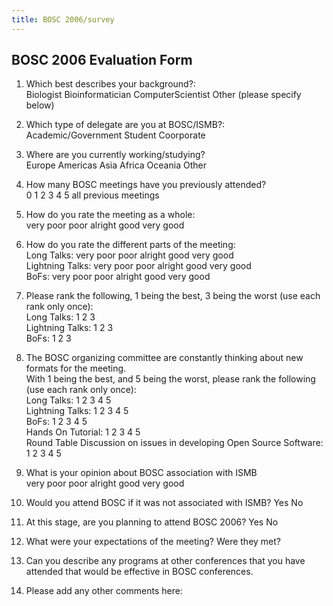 ```yaml
---
title: BOSC 2006/survey
---
```


BOSC 2006 Evaluation Form
-------------------------

1. Which best describes your background?:  
Biologist Bioinformatician ComputerScientist Other (please specify
below)  
  
2. Which type of delegate are you at BOSC/ISMB?:  
Academic/Government Student Coorporate  
  
3. Where are you currently working/studying?  
Europe Americas Asia Africa Oceania Other  
  
4. How many BOSC meetings have you previously attended?  
0 1 2 3 4 5 all previous meetings  
  
5. How do you rate the meeting as a whole:  
very poor poor alright good very good  
  
6. How do you rate the different parts of the meeting:  
Long Talks: very poor poor alright good very good  
Lightning Talks: very poor poor alright good very good  
BoFs: very poor poor alright good very good  
  
7. Please rank the following, 1 being the best, 3 being the worst (use
each rank only once):  
Long Talks: 1 2 3  
Lightning Talks: 1 2 3  
BoFs: 1 2 3  
  
8. The BOSC organizing committee are constantly thinking about new
formats for the meeting.  
With 1 being the best, and 5 being the worst, please rank the following
(use each rank only once):  
Long Talks: 1 2 3 4 5  
Lightning Talks: 1 2 3 4 5  
BoFs: 1 2 3 4 5  
Hands On Tutorial: 1 2 3 4 5  
Round Table Discussion on issues in developing Open Source Software: 1 2
3 4 5  
  
9. What is your opinion about BOSC association with ISMB  
very poor poor alright good very good  
  
10. Would you attend BOSC if it was not associated with ISMB? Yes No  
  
  
  
  
  
11. At this stage, are you planning to attend BOSC 2006? Yes No  
  
  
  
  
  
12. What were your expectations of the meeting? Were they met?  
  
  
  
  
  
14. Can you describe any programs at other conferences that you have
attended that would be effective in BOSC conferences.  
  
  
  
  
  
15. Please add any other comments here:  
  
  
  
  

